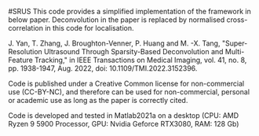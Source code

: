 #SRUS
This code provides a simplified implementation of the framework in below paper. Deconvolution in the paper is replaced by normalised cross-correlation in this code for localisation.

J. Yan, T. Zhang, J. Broughton-Venner, P. Huang and M. -X. Tang, "Super-Resolution Ultrasound Through Sparsity-Based Deconvolution and Multi-Feature Tracking," in IEEE Transactions on Medical Imaging, vol. 41, no. 8, pp. 1938-1947, Aug. 2022, doi: 10.1109/TMI.2022.3152396.  


Code is published under a Creative Common license for non-commercial use (CC-BY-NC), and therefore can be used for non-commercial, personal or academic use as long as the paper is correctly cited.

Code is developed and tested in Matlab2021a on a desktop (CPU: AMD Ryzen 9 5900 Processor, GPU: Nvidia Geforce RTX3080, RAM: 128 Gb)
